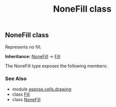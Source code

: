 ﻿---
title: NoneFill class
second_title: Aspose.Cells for Python via .NET API References
description: 
type: docs
weight: 390
url: /aspose.cells.drawing/nonefill/
is_root: false
---

## NoneFill class

Represents no fill.



**Inheritance:** [NoneFill](/cells/python-net/aspose.cells.drawing/nonefill) → 
[Fill](/cells/python-net/aspose.cells.drawing/fill)



The NoneFill type exposes the following members:


### See Also
* module [aspose.cells.drawing](..)
* class [Fill](/cells/python-net/aspose.cells.drawing/fill)
* class [NoneFill](/cells/python-net/aspose.cells.drawing/nonefill)
